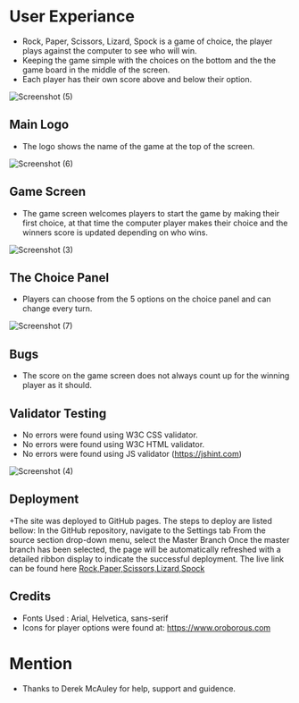 # User Experiance 
+ Rock, Paper, Scissors, Lizard, Spock is a game of choice, the player plays against the computer to see who will win. 
+ Keeping the game simple with the choices on the bottom and the the game board in the middle of the screen. 
+ Each player has their own score above and below their option. 

![Screenshot (5)](https://github.com/Adam-Harrower/cli/assets/125028133/0225c9ae-b5cb-46e4-8729-4e57366d4042)

## Main Logo
+ The logo shows the name of the game at the top of the screen. 

![Screenshot (6)](https://github.com/Adam-Harrower/cli/assets/125028133/ad3e0c08-042b-4cf2-b7e7-9bb904bc9fd6)

## Game Screen 
+ The game screen welcomes players to start the game by making their first choice, at that time the computer player makes their choice and the winners score is updated depending on who wins.

![Screenshot (3)](https://github.com/Code-Institute-Org/gitpod-full-template/assets/125028133/217824c1-e721-49b8-bac1-2ffa14d40d7a)

## The Choice Panel
+ Players can choose from the 5 options on the choice panel and can change every turn.

![Screenshot (7)](https://github.com/Adam-Harrower/cli/assets/125028133/f66bb2fe-3b5a-4ca0-9b14-017e3859f276)

## Bugs 
+ The score on the game screen does not always count up for the winning player as it should.

## Validator Testing 
+ No errors were found using W3C CSS validator.
+ No errors were found using W3C HTML validator.
+ No errors were found using JS validator (https://jshint.com)

![Screenshot (4)](https://github.com/Adam-Harrower/cli/assets/125028133/af8853cb-3a79-4fb5-867c-c3e378731287)

## Deployment
+The site was deployed to GitHub pages. The steps to deploy are listed bellow: In the GitHub repository, navigate to the Settings tab From the source section drop-down menu, select the Master Branch Once the master branch has been selected, the page will be automatically refreshed with a detailed ribbon display to indicate the successful deployment. The live link can be found here [Rock,Paper,Scissors,Lizard,Spock](https://adam-harrower.github.io/cli/)

## Credits 
+ Fonts Used :  Arial, Helvetica, sans-serif
+ Icons for player options were found at: https://www.oroborous.com

# Mention 
+ Thanks to Derek McAuley for help, support and guidence. 
